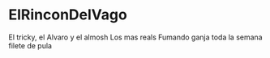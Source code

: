 # ElRinconDelVago

El tricky, el Alvaro y el almosh
Los mas reals
Fumando ganja toda la semana
filete de pula
